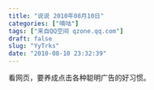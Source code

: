 ```yaml
---
title: "说说 2010年08月10日"
categories: ["嘀咕"]
tags: ["来自QQ空间 qzone.qq.com"]
draft: false
slug: "YyTrks"
date: "2010-08-10 23:32:39"
---
```


看网页，要养成点击各种聪明广告的好习惯。
